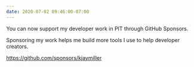 ```yaml
---
date: 2020-07-02 09:46:00-07:00
---
```


You can now support my developer work in PIT through GitHub Sponsors.

Sponsoring my work helps me build more tools I use to help developer creators. 

<https://github.com/sponsors/kjaymiller>